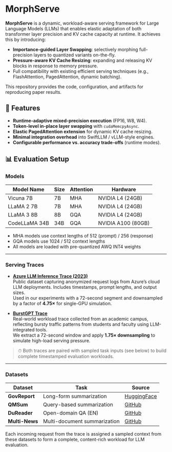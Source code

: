 # MorphServe

**MorphServe** is a dynamic, workload-aware serving framework for Large Language Models (LLMs) that enables elastic adaptation of both transformer layer precision and KV cache capacity at runtime. It achieves this by introducing:

- **Importance-guided Layer Swapping**: selectively morphing full-precision layers to quantized variants on-the-fly.
- **Pressure-aware KV Cache Resizing**: expanding and releasing KV blocks in response to memory pressure.
- Full compatibility with existing efficient serving techniques (e.g., FlashAttention, PagedAttention, dynamic batching).

This repository provides the code, configuration, and artifacts for reproducing paper results. 

## 🔧 Features

- **Runtime-adaptive mixed-precision execution** (FP16, W8, W4).
- **Token-level in-place layer swapping** with `cudaMemcpyAsync`.
- **Elastic PagedAttention extension** for dynamic KV cache resizing.
- **Minimal integration overhead** into SwiftLLM / vLLM-style engines.
- **Configurable performance vs. accuracy trade-offs** (runtime modes).


<!---
## 🚀 Getting Started

### Requirements

- Python 3.10+
- CUDA 12.7+
- PyTorch 2.0+
- NVIDIA L4 (24GB) / A100 (80GB) recommended
  
```
git clone https://github.com/MorphServe/MorphServe.git
cd MorphServe
pip install -r requirements.txt

# Run MorphServe with precompiled models
python scripts/run_morphserve.py --config configs/llama2_7b.yaml
```
-->
## 📊 Evaluation Setup

### Models

| Model Name       | Size | Attention | Hardware           |
|------------------|------|-----------|--------------------|
| Vicuna 7B        | 7B   | MHA       | NVIDIA L4 (24GB)   |
| LLaMA 2 7B       | 7B   | MHA       | NVIDIA L4 (24GB)   |
| LLaMA 3 8B       | 8B   | GQA       | NVIDIA L4 (24GB)   |
| CodeLLaMA 34B    | 34B  | GQA       | NVIDIA A100 (80GB) |

- MHA models use context lengths of 512 (prompt) / 256 (response)
- GQA models use 1024 / 512 context lengths
- All models are loaded with pre-quantized AWQ INT4 weights

---

### Serving Traces

- **[Azure LLM Inference Trace (2023)](https://github.com/Azure/AzurePublicDataset/blob/master/AzureLLMInferenceDataset2023.md)**  
  Public dataset capturing anonymized request logs from Azure’s cloud LLM deployments. Includes timestamps, prompt lengths, and output sizes.  
  Used in our experiments with a 72-second segment and downsampled by a factor of **4.75×** for single-GPU simulation.

- **[BurstGPT Trace](https://github.com/HPMLL/BurstGPT)**  
  Real-world workload trace collected from an academic campus, reflecting bursty traffic patterns from students and faculty using LLM-integrated tools.  
  We extract a 72-second window and apply **1.75× downsampling** to simulate high-load serving pressure.

> ⏱ Both traces are paired with sampled task inputs (see below) to build complete timestamped evaluation workloads.

---

### Datasets

| Dataset     | Task                        | Source                                                                 |
|-------------|-----------------------------|------------------------------------------------------------------------|
| **GovReport** | Long-form summarization     | [HuggingFace](https://huggingface.co/datasets/launch/gov_report)       |
| **QMSum**     | Query-based summarization   | [GitHub](https://github.com/Yale-LILY/QMSum)                           |
| **DuReader**  | Open-domain QA (EN)         | [GitHub](https://github.com/baidu/DuReader)                            |
| **Multi-News**| Multi-document summarization| [GitHub](https://github.com/Alex-Fabbri/Multi-News)                    |

Each incoming request from the trace is assigned a sampled context from these datasets to form a complete, content-rich workload for LLM evaluation.


